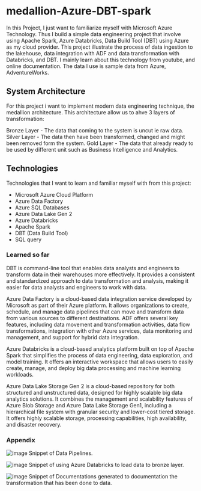 # medallion-Azure-DBT-spark
 
In this Project, I just want to familiarize myself with Microsoft Azure Technology. Thus I build a simple data engineering project that involve using Apache Spark, Azure Databricks, Data Build Tool (DBT) using Azure as my cloud provider. This project illustrate the process of data ingestion to the lakehouse, data integration with ADF and data transformation with Databricks, and DBT. I mainly learn about this technology from youtube, and online documentation. The data I use is sample data from Azure, AdventureWorks. 

## System Architecture

For this project i want to implement modern data engineering technique, the medallion architecture. This architecture allow us to ahve 3 layers of transformation:

Bronze Layer - The data that coming to the system is uncut ie raw data.
Silver Layer - The data then have been transformed, changed and might been removed form the system.
Gold Layer - The data that already ready to be used by different unit such as Business Intelligence and Analytics.

## Technologies

Technologies that I want to learn and familiar myself with from this project:

- Microsoft Azure Cloud Platform
- Azure Data Factory
- Azure SQL Databases
- Azure Data Lake Gen 2
- Azure Databricks
- Apache Spark
- DBT (Data Build Tool)
- SQL query

### Learned so far
DBT is command-line tool that enables data analysts and engineers to transform data in their warehouses more effectively. It provides a consistent and standardized approach to data transformation and analysis, making it easier for data analysts and engineers to work with data.

Azure Data Factory is a cloud-based data integration service developed by Microsoft as part of their Azure platform.  It allows organizations to create, schedule, and manage data pipelines that can move and transform data from various sources to different destinations. ADF offers several key features, including data movement and transformation activities, data flow transformations, integration with other Azure services, data monitoring and management, and support for hybrid data integration.

Azure Databricks is a cloud-based analytics platform built on top of Apache Spark that simplifies the process of data engineering, data exploration, and model training. It offers an interactive workspace that allows users to easily create, manage, and deploy big data processing and machine learning workloads.

Azure Data Lake Storage Gen 2  is a cloud-based repository for both structured and unstructured data, designed for highly scalable big data analytics solutions.  It combines the management and scalability features of Azure Blob Storage and Azure Data Lake Storage Gen1, including a hierarchical file system with granular security and lower-cost tiered storage. It offers highly scalable storage, processing capabilities, high availability, and disaster recovery.

### Appendix

![image](https://github.com/AsyrafMustaffa-01/medallion-Azure-DBT-spark/assets/155541067/06a4b380-1e0a-4149-b671-fbd1bf85a3cb)
Snippet of Data Pipelines.

![image](https://github.com/AsyrafMustaffa-01/medallion-Azure-DBT-spark/assets/155541067/309d3bce-4b5d-4ccd-b9f9-5a02639f4ab8)
Snippet of using Azure Databricks to load data to bronze layer.

![image](https://github.com/AsyrafMustaffa-01/medallion-Azure-DBT-spark/assets/155541067/fb9f774b-fcac-45bf-9da3-e92d726d176f)
Snippet of Documentations generated to documentation the transformation that has been done to data.

